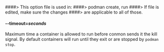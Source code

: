 ####> This option file is used in:
####> podman create, run
####> If file is edited, make sure the changes
####> are applicable to all of those.

#### **--timeout**=_seconds_

Maximum time a container is allowed to run before conmon sends it the kill
signal. By default containers will run until they exit or are stopped by
`podman stop`.
